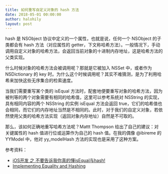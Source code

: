 ```yaml
---
title: 如何重写自定义对象的 hash 方法
date: 2018-05-01 00:00:00
author: halohily
layout: post
---
```



hash 是 NSObject 协议中定义的一个属性，也就是说，任何一个 NSObject 的子类都会有 hash 方法（对应属性的 getter，下文称哈希方法）。一般情况下，手动调用自定义对象的哈希方法，会返回当前对象的十进制内存地址，这是哈希方法的父类实现。

什么时候对象的哈希方法会被调用呢？那就是它被加入 NSSet 中，或者作为 NSDictionary 的 key 时。为什么这个时候调用呢？其实不难猜测，是为了利用哈希来加快这些无序集合的检索速度。

当我们需要重写某个类的 isEqual 方法时，配套地便要重写对象的哈希方法，因为被判等的两个对象需要有相同的哈希值，这里可以参考系统对 NSString 的实现，具有相同内容的两个 NSString 的实例 isEqual 方法会返回 true，它们的哈希值也会相同，而它们的内存地址当然是不相同的。此时，对于我们的自定义对象，若依然使用父类的哈希方法实现（返回对象内存地址）自然是不可取的。

那么，该如何正确地重写哈希方法呢？Mattt Thompson 给出了自己的建议：对关键属性的 hash 值进行位或运算作为自己的 hash 值。在我的偶像 @ibireme 的 YYModel 中，他对 yy_modelHash 方法的实现也是采用了这种方案。

参考资料：

- [iOS开发 之 不要告诉我你真的懂isEqual与hash!](https://www.jianshu.com/p/915356e280fc)
- [Implementing Equality and Hashing](https://www.mikeash.com/pyblog/friday-qa-2010-06-18-implementing-equality-and-hashing.html)
